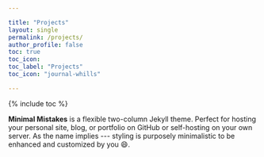```yaml
---

title: "Projects"
layout: single 
permalink: /projects/
author_profile: false
toc: true
toc_icon: 
toc_label: "Projects"
toc_icon: "journal-whills"

---
```


{% include toc %}

**Minimal Mistakes** is a flexible two-column Jekyll theme. Perfect for hosting your personal site, blog, or portfolio on GitHub or self-hosting on your own server. As the name implies --- styling is purposely minimalistic to be enhanced and customized by you :smile:.
